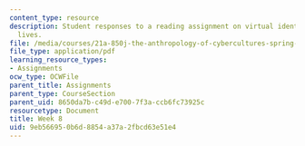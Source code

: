 ```yaml
---
content_type: resource
description: Student responses to a reading assignment on virtual identities and second
  lives.
file: /media/courses/21a-850j-the-anthropology-of-cybercultures-spring-2009/9eb566950b6d8854a37a2fbcd63e51e4_MIT21A_850Js09_week8.pdf
file_type: application/pdf
learning_resource_types:
- Assignments
ocw_type: OCWFile
parent_title: Assignments
parent_type: CourseSection
parent_uid: 8650da7b-c49d-e700-7f3a-ccb6fc73925c
resourcetype: Document
title: Week 8
uid: 9eb56695-0b6d-8854-a37a-2fbcd63e51e4
---
```

